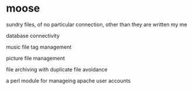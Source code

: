 # moose
sundry files, of no particular connection, other than they are written my me

database connectivity

music file tag management

picture file management

file archiving with duplicate file avoidance

a perl module for manageing apache user accounts
